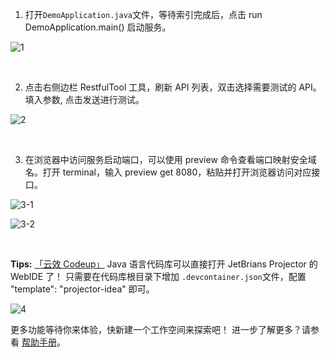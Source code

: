 
1. 打开`DemoApplication.java`文件，等待索引完成后，点击 run DemoApplication.main() 启动服务。  

![1](https://img.alicdn.com/imgextra/i1/O1CN01hRtmnf1deaJZZdniu_!!6000000003761-0-tps-3064-1708.jpg)

<br>

2. 点击右侧边栏 RestfulTool 工具，刷新 API 列表，双击选择需要测试的 API。  
填入参数, 点击发送进行测试。

![2](https://img.alicdn.com/imgextra/i2/O1CN01NyjVI71o4MlgpsUYN_!!6000000005171-0-tps-3070-1708.jpg)

<br>

3. 在浏览器中访问服务启动端口，可以使用 preview 命令查看端口映射安全域名。打开 terminal，输入 preview get 8080，粘贴并打开浏览器访问对应接口。

![3-1](https://img.alicdn.com/imgextra/i1/O1CN01uTpyMO1NJwcCVxvuo_!!6000000001550-0-tps-1886-378.jpg)

![3-2](https://img.alicdn.com/imgextra/i4/O1CN018c1lGA1d1eeNIaqnp_!!6000000003676-0-tps-1552-170.jpg)

<br>

**Tips:** [「云效 Codeup」](https://www.aliyun.com/product/yunxiao/codeup?spm=a2c4g.11186623.0.0.69bb1e57HfpbdY&channel=yy_SEO) Java 语言代码库可以直接打开 JetBrians Projector 的 WebIDE 了！
只需要在代码库根目录下增加 `.devcontainer.json`文件，配置 "template": "projector-idea" 即可。

![4](https://img.alicdn.com/imgextra/i1/O1CN014SwXaJ1b9K3BB6l8o_!!6000000003422-0-tps-3066-1708.jpg)


更多功能等待你来体验，快新建一个工作空间来探索吧！
进一步了解更多？请参看 [帮助手册](https://help.aliyun.com/document_detail/261191.html)。

